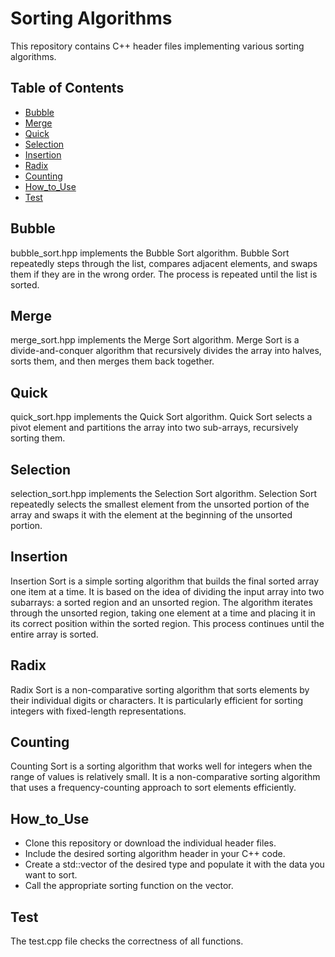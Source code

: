 # Sorting Algorithms
This repository contains C++ header files implementing various sorting algorithms.
## Table of Contents
- [Bubble](#Bubble)
- [Merge](#Merge)
- [Quick](#Quick)
- [Selection](#Selection)
- [Insertion](#Insertion)
- [Radix](#Radix)
- [Counting](#Counting)
- [How_to_Use](#How_to_Use)
- [Test](#Test)

## Bubble
bubble_sort.hpp implements the Bubble Sort algorithm. Bubble Sort repeatedly steps through the list, compares adjacent elements, and swaps them if they are in the wrong order. The process is repeated until the list is sorted.
## Merge
merge_sort.hpp implements the Merge Sort algorithm. Merge Sort is a divide-and-conquer algorithm that recursively divides the array into halves, sorts them, and then merges them back together.
## Quick
quick_sort.hpp implements the Quick Sort algorithm. Quick Sort selects a pivot element and partitions the array into two sub-arrays, recursively sorting them.
## Selection
selection_sort.hpp implements the Selection Sort algorithm. Selection Sort repeatedly selects the smallest element from the unsorted portion of the array and swaps it with the element at the beginning of the unsorted portion.
## Insertion
Insertion Sort is a simple sorting algorithm that builds the final sorted array one item at a time. It is based on the idea of dividing the input array into two subarrays: a sorted region and an unsorted region. The algorithm iterates through the unsorted region, taking one element at a time and placing it in its correct position within the sorted region. This process continues until the entire array is sorted.
## Radix
Radix Sort is a non-comparative sorting algorithm that sorts elements by their individual digits or characters. It is particularly efficient for sorting integers  with fixed-length representations.
## Counting
Counting Sort is a sorting algorithm that works well for integers when the range of values is relatively small. It is a non-comparative sorting algorithm that uses a frequency-counting approach to sort elements efficiently.
## How_to_Use
- Clone this repository or download the individual header files.
- Include the desired sorting algorithm header in your C++ code.
- Create a std::vector of the desired type and populate it with the data you want to sort.
- Call the appropriate sorting function on the vector.
## Test
The test.cpp file checks the correctness of all functions.
